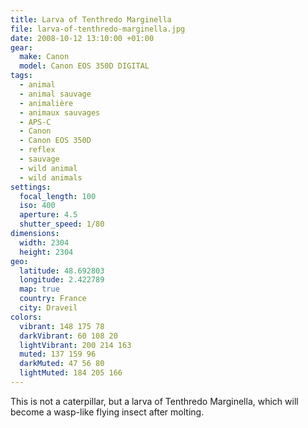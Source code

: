 ```yaml
---
title: Larva of Tenthredo Marginella
file: larva-of-tenthredo-marginella.jpg
date: 2008-10-12 13:10:00 +01:00
gear:
  make: Canon
  model: Canon EOS 350D DIGITAL
tags:
  - animal
  - animal sauvage
  - animalière
  - animaux sauvages
  - APS-C
  - Canon
  - Canon EOS 350D
  - reflex
  - sauvage
  - wild animal
  - wild animals
settings:
  focal_length: 100
  iso: 400
  aperture: 4.5
  shutter_speed: 1/80
dimensions:
  width: 2304
  height: 2304
geo:
  latitude: 48.692803
  longitude: 2.422789
  map: true
  country: France
  city: Draveil
colors:
  vibrant: 148 175 78
  darkVibrant: 60 108 20
  lightVibrant: 200 214 163
  muted: 137 159 96
  darkMuted: 47 56 80
  lightMuted: 184 205 166
---
```


This is not a caterpillar, but a larva of Tenthredo Marginella, which will become a wasp-like flying insect after molting.

